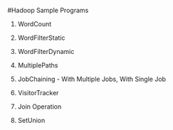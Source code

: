 #Hadoop Sample Programs

1) WordCount

2) WordFilterStatic

3) WordFilterDynamic

4) MultiplePaths

5) JobChaining - With Multiple Jobs, With Single Job

6) VisitorTracker

7) Join Operation

8) SetUnion
